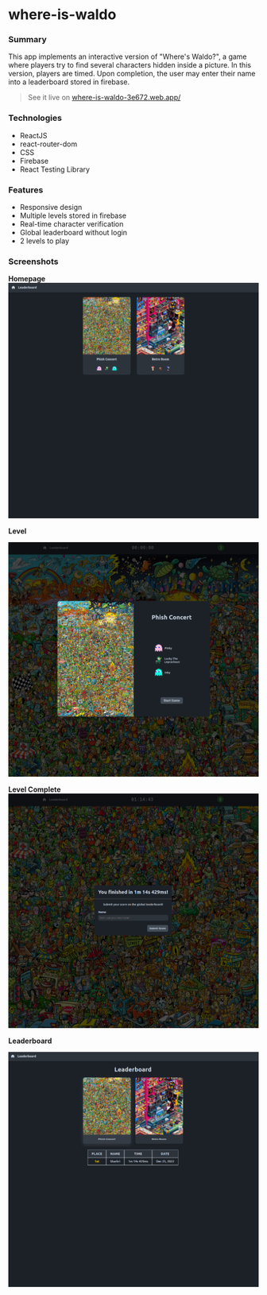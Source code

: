 # where-is-waldo

### Summary

This app implements an interactive version of "Where's Waldo?", a game where players try to find several characters hidden inside a picture. In this version, players are timed. Upon completion, the user may enter their name into a leaderboard stored in firebase.

> See it live on [where-is-waldo-3e672.web.app/](https://where-is-waldo-3e672.web.app/)

### Technologies

- ReactJS
- react-router-dom
- CSS
- Firebase
- React Testing Library

### Features

- Responsive design
- Multiple levels stored in firebase
- Real-time character verification
- Global leaderboard without login
- 2 levels to play

### Screenshots

**Homepage**
![homepage](./assets/homepage.png)

**Level**

![level](./assets/gameinstructions.png)

**Level Complete**
![level-end](./assets/timefinished.png)

**Leaderboard**

![leaderboard](./assets/leaderboard.png)
